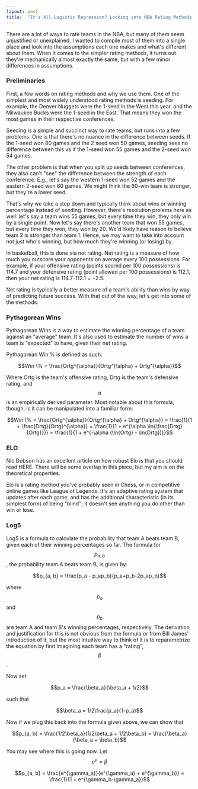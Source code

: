 ```yaml
---
layout: post
title:  "It's All Logistic Regression? Looking into NBA Rating Methods and Prediction"
---
```


There are a lot of ways to rate teams in the NBA, but many of them seem unjustified or unexplained. I wanted to compile most of them into a single place and look into the assumptions each one makes and what's different about them. When it comes to the simpler rating methods, it turns out they're mechanically almost exactly the same, but with a few minor differences in assumptions.

### Preliminaries 

First, a few words on rating methods and why we use them. One of the simplest and most widely understood rating methods is seeding. For example, the Denver Nuggets were the 1-seed in the West this year, and the Milwaukee Bucks were the 1-seed in the East. That means they won the most games in their respective conferences. 

Seeding is a simple and succinct way to rate teams, but runs into a few problems. One is that there's no nuance in the difference between seeds. If the 1-seed won 80 games and the 2 seed won 50 games, seeding sees no difference between this vs if the 1-seed won 55 games and the 2-seed won 54 games. 

The other problem is that when you split up seeds between conferences, they also can't "see" the difference between the strength of each conference. E.g., let's say the western 1-seed won 52 games and the eastern 2-seed won 60 games. We might think the 60-win team is stronger, but they're a lower seed. 

That's why we take a step down and typically think about wins or winning percentage instead of seeding. However, there's resolution prolems here as well: let's say a team wins 55 games, but every time they win, they only win by a single point. Now let's say there's another team that won 55 games, but every time they won, they won by 20. We'd likely have reason to believe team 2 is stronger than team 1. Hence, we may want to take into account not just who's winning, but how much they're winning (or losing) by. 

In basketball, this is done via net rating. Net rating is a measure of how much you outscore your opponents on average every 100 possessions. For example, if your offensive rating (points scored per 100 possessions) is 114.7 and your defensive rating (point allowed per 100 possessions) is 112.1, then your net rating is 114.7-112.1 = +2.5.

Net rating is typically a better measure of a team's ability than wins by way of predicting future success. With that out of the way, let's get into some of the methods.

### Pythagorean Wins

Pythagorean Wins is a way to estimate the winning percentage of a team against an "average" team. It's also used to estimate the number of wins a team is "expected" to have, given their net rating.

Pythagorean Win % is defined as such: 

$$Win \% = \frac{Ortg^{\alpha}}{Ortg^{\alpha} + Drtg^{\alpha}}$$

Where Ortg is the team's offensive rating, Drtg is the team's defensive rating, and $$\alpha$$ is an empirically derived parameter. Most notable about this formula, though, is it can be manipulated into a familiar form:

$$Win \% = \frac{Ortg^{\alpha}}{Ortg^{\alpha} + Drtg^{\alpha}} = \frac{1}{1 + \frac{Drtg}{Ortg}^{\alpha}} = \frac{1}{1 + e^{\alpha \ln{\frac{Drtg}{Ortg}}}} = \frac{1}{1 + e^{-\alpha (\ln{Ortg} - \ln{Drtg})}}$$

### ELO

Nic Dobson has an excellent article on how robust Elo is that you should read HERE. There will be some overlap in this piece, but my aim is on the theoretical properties.

Elo is a rating method you've probably seen in Chess, or in competitive online games like League of Legends. It's an adaptive rating system that updates after each game, and has the additional characteristic (in its simplest form) of being "blind"; it doesn't see anything you do other than win or lose.

### Log5

Log5 is a formula to calculate the probability that team A beats team B, given each of their winning percentages so far. The formula for $$p_{a, b}$$, the probability team A beats team B, is given by:

$$p_{a, b} = \frac{p_a - p_ap_b}{p_a+p_b-2p_ap_b}$$

where $$p_a$$ and $$p_b$$ are team A and team B's winning percentages, respectively. The derivation and justification for this is not obvious from the formula or from Bill James' introduction of it, but the most intuitive way to think of it is to reparametrize the equation by first imagining each team has a "rating", $$\beta$$.

Now set

$$p_a = \frac{\beta_a}{\beta_a + 1/2}$$

such that

$$\beta_a = 1/2\frac{p_a}{1-p_a}$$

Now if we plug this back into the formula given above, we can show that

$$p_{a, b} = \frac{1/2\beta_a}{1/2\beta_a + 1/2\beta_b} = \frac{\beta_a}{\beta_a + \beta_b}$$

You may see where this is going now. Let $$e^{\gamma} = \beta$$

$$p_{a, b} = \frac{e^{\gamma_a}}{e^{\gamma_a} + e^{\gamma_b}} = \frac{1}{1 + e^{\gamma_b-\gamma_a}}$$